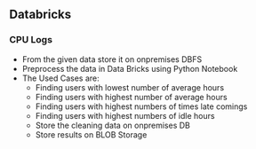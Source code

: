 ## Databricks
### CPU Logs
* From the given data store it on onpremises DBFS
* Preprocess the data in Data Bricks using Python Notebook
* The Used Cases are:
    * Finding users with lowest number of average hours
    * Finding users with highest number of average hours
    * Finding users with highest numbers of times late comings
    * Finding users with highest numbers of idle hours
    * Store the cleaning data on onpremises DB
    * Store results on BLOB Storage